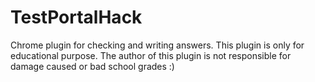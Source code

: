 # TestPortalHack
Chrome plugin for checking and writing answers.
This plugin is only for educational purpose. The author of this plugin is not responsible for damage caused or bad school grades :)
